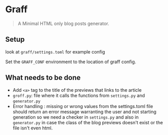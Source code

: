 # Graff

> A Minimal HTML only blog posts generator.

## Setup

look at `graff/settings.toml` for example config

Set the `GRAFF_CONF` environment to the location of graff config. 

## What needs to be done

* Add `<a>` tag to the title of the previews that links to the article
* `groff.py`: file where it calls the functions from `settings.py` and `generator.py` 
* Error handling : missing or wrong values from the settings.toml file should return an error message warranting the user and not starting generation so we need a checker in `settings.py` and also in `generator.py` in case the class of the blog previews doesn't exist or the file isn't even html.
